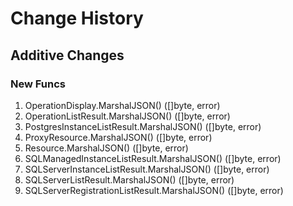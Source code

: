 # Change History

## Additive Changes

### New Funcs

1. OperationDisplay.MarshalJSON() ([]byte, error)
1. OperationListResult.MarshalJSON() ([]byte, error)
1. PostgresInstanceListResult.MarshalJSON() ([]byte, error)
1. ProxyResource.MarshalJSON() ([]byte, error)
1. Resource.MarshalJSON() ([]byte, error)
1. SQLManagedInstanceListResult.MarshalJSON() ([]byte, error)
1. SQLServerInstanceListResult.MarshalJSON() ([]byte, error)
1. SQLServerListResult.MarshalJSON() ([]byte, error)
1. SQLServerRegistrationListResult.MarshalJSON() ([]byte, error)
